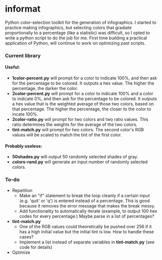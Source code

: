 informat
========

Python color-selection toolkit for the generation of infographics.
I started to practice making infographics, but selecting colors that gradiate proportionally to a percentage (like a statistic) was difficult, so I opted to write a python script to do the job for me.
First time building a practical application of Python, will continue to work on optimizing past scripts.

### Current library
#### Useful:
+ **1color-percent.py** will prompt for a color to indicate 100%, and then ask for the percentage to be colored. It outputs a hex value. The higher the percentage, the darker the color.
+ **2color-percent.py** will prompt for a color to indicate 100% and a color to indicate 0%, and then ask for the percentage to be colored. It outputs a hex value that is the weighted average of those two colors, based on that percentage. The higher the percentage, the closer to the color to incate 100%.
+ **2color-ratio.py** will prompt for two colors and two ratio values. This ratio determines the weights for the average of the two colors.
+ **tint-match.py** will prompt for two colors. The second color's RGB values will be scaled to match the tint of the first color.

#### Probably useless:
+ **50shades.py** will output 50 randomly selected shades of gray.
+ **colors-rand.py** will generate an input number of randomly selected colors.

### To-do
+ Repetition
	+ Make an "if" statement to break the loop cleanly if a certain input (e.g. 'quit' or 'q') is entered instead of a percentage. This is good because it removes the error message that makes the break messy.
	+ Add functionality to automatically iterate (example, to output 100 hex codes for every percentage.) Maybe parse in a list of percentages?
+ **tint-match.py**
	+ One of the RGB values could theoretically be pushed over 256 if it has a high initial value but the initial tint is low. How to handle these cases?
	+ Implement a list instead of separate variables in **tint-match.py** (see code for details)
+ Optimize